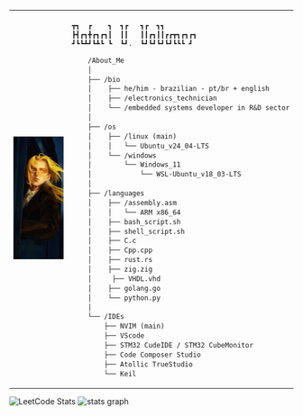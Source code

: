 <table>
  <tr>
    <td style="width: 50%;">
       <img src="https://github.com/RafaelVVolkmer/RafaelVVolkmer/blob/main/image_0.png" alt="Asuka" style="width: 200%; border: none;"/>
    </td>
    <td style="width: 50%; vertical-align: top;">
      <p style="font-family: monospace; font-size: 16px;">
       
    ┳┓  ┏    ┓  ┓┏   ┓┏  ┓┓        
    ┣┫┏┓╋┏┓┏┓┃  ┃┃   ┃┃┏┓┃┃┏┏┳┓┏┓┏┓
    ┛┗┗┻┛┗┻┗ ┗  ┗┛.  ┗┛┗┛┗┛┗┛┗┗┗ ┛ 

</p>

```graphql
    /About_Me
    │
    ├── /bio
    │    ├── he/him - brazilian - pt/br + english
    │    ├── /electronics_technician
    │    └── /embedded systems developer in R&D sector
    │
    ├── /os
    │    ├── /linux (main)
    │    │   └── Ubuntu_v24_04-LTS
    │    └── /windows
    │        └── Windows_11
    │            └── WSL-Ubuntu_v18_03-LTS
    │
    ├── /languages
    │    ├── /assembly.asm
    │    │   └── ARM x86_64
    │    ├── bash_script.sh
    │    ├── shell_script.sh
    │    ├── C.c
    │    ├── Cpp.cpp
    │    ├── rust.rs
    │    ├── zig.zig
    │     ├── VHDL.vhd
    │    ├── golang.go
    │    └── python.py
    │
    └── /IDEs
        ├── NVIM (main)
        ├── VScode
        ├── STM32 CudeIDE / STM32 CubeMonitor
        ├── Code Composer Studio
        ├── Atollic TrueStudio
        └── Keil
```
  </tr>
</table>
    
<img src="https://leetcard.jacoblin.cool/Rafael_Volkmer?theme=nord&font=JetBrains%20Mono" height="158" alt="LeetCode Stats" /> <img src="https://github-readme-stats.vercel.app/api?username=RafaelVVolkmer&hide_title=false&hide_rank=false&show_icons=true&include_all_commits=true&count_private=true&disable_animations=false&theme=nord&locale=en&hide_border=true&order=1" height="158" alt="stats graph"  />




                                                                                                          
                                                                                                          

